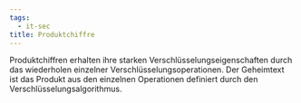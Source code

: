 ```yaml
---
tags:
  - it-sec
title: Produktchiffre
---
```

 Produktchiffren erhalten ihre starken Verschlüsselungseigenschaften durch das wiederholen einzelner Verschlüsselungsoperationen. Der Geheimtext ist das Produkt aus den einzelnen Operationen definiert durch den Verschlüsselungsalgorithmus.

